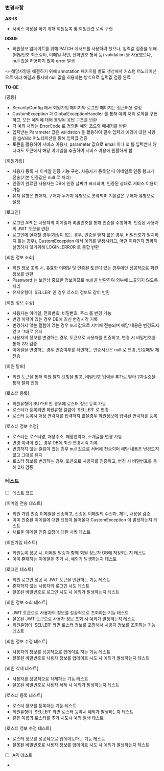 ### 변경사항
<!-- 이 PR에서 어떤점들이 변경되었는지 기술해주세요. 가급적이면 as-is, to-be를 활용해서 작성해주세요.  -->
**AS-IS**
- 서비스 이용을 하기 위해 회원등록 및 회원관련 로직 구현

**ISSUE**
- 회원정보 업데이트를 위해 PATCH 메서드를 사용하려 했으나, 입력값 검증을 위해 (비밀번호 최소길이, 이메일 확인, 전화번호 형식 등) validation 을 사용했으나, null 값을 허용하지 않아 error 발생

-> 해당사항을 해결하기 위해 annotation 패키지를 별도 생성해서 커스텀 어노테이션으로 에러 해결과 동시에 null 값을 허용하는 방식으로 입력값 검증 완료

**TO-BE**

[공통]
- SecurityConfig 에서 회원가입 페이지와 로그인 페이지는 접근허용 설정
- CustomException 과 GlobalExceptionHandler 를 통해 예외 처리 로직을 구현하고, 모든 예외에 대해 통일된 응답 구조를 반환
- 각 예외 처리는 ErrorCode 로 정의된 예외 코드와 메세지를 반환
- 입력받는 Parameter 값은 validation 을 활용하여 필수 입력과 예외에 대한 사항을 @Valid 어노테이션을 통해 입력값 검증
- 토큰을 활용하여 서비스 이용시, parameter 값으로 email 이나 id 를 입력받지 않더라도 토큰에서 해당 이메일을 추출하여 서비스 이용에 원활하게 함

[회원가입]
- 사용자 등록 시 이메일 인증 기능 구현. 사용자가 등록할 때 이메일로 인증 링크가 전송(기본 인증값은 null 로 처리)
- 인증이 완료된 사용자는 DB에 인증 날짜가 표시되며, 인증된 상태로 서비스 이용이 가능
- 유저 유형은 판매자, 구매자 두가지 유형으로 분류되며 기본값은 구매자 유형으로 설정

[로그인]
- 로그인 API 는 사용자의 이메일과 비밀번호를 통해 인증을 수행하며, 인증된 사용자의 JWT 토큰을 반환
- 로그인에 실패할 경우(계정이 없는 경우, 인증을 받지 않은 경우, 비밀번호가 일치하지 않는 경우), CustomException 에서 예외를 발생시키고, 어떤 이유인지 명확히 설명하지 않기위해 LOGIN_ERROR 로 통합 반환

[회원 정보 조회]
- 회원 정보 조회 시, 유효한 이메일 및 인증된 토큰이 있는 경우에만 성공적으로 회원 정보를 반환
- Password 는 보안상 중요한 정보이므로 null 을 반환하여 외부에 노출되지 않도록 처리
- 유저유형이 'SELLER' 인 경우 로스터 정보도 같이 반환

[회원 정보 수정]
- 사용자는 이메일, 전화번호, 비밀번호, 주소 를 변경 가능
- 변경 이력이 있는 경우 DB에 최신 변경시각 기록
- 변경하지 않는 컬럼이 있는 경우 null 값으로 서버에 전송되며 해당 내용은 변경도지 않고 그대로 유지
- 사용자의 정보를 변경하는 경우, 토큰으로 사용자를 인증하고, 변경 시 비밀번호를 통해 2차 검증
- 이메일을 변경하는 경우 인증여부를 확인하는 인증시간은 null 로 변경, 인증메일 재전송

[회원 탈퇴]
- 회원 토큰을 통해 회원 탈퇴 요청을 받고, 비밀번호 입력을 추가로 받아 2차검증을 통해 탈퇴 진행

[로스터 등록]
- 회원유형이 BUYER 인 경우에 로스터 정보 등록 가능
- 로스터가 등록되면 회원유형 컬럼이 'SELLER' 로 변경
- 로스터 등록시 매장 연락처를 입력하지 않을경우 회원정보에 입력된 연락처를 등록

[로스터 정보 수정]
- 로스터는 로스터명, 매장주소, 매장연락처, 소개글을 변경 가능
- 변경 이력이 있는 경우 DB에 최신 변경시각 기록
- 변경하지 않는 컬럼이 있는 경우 null 값으로 서버에 전송되며 해당 내용은 변경도지 않고 그대로 유지
- 로스터 정보를 변경하는 경우, 토큰으로 사용자를 인증하고, 변경 시 비밀번호를 통해 2차 검증

### 테스트
<!-- 본 변경사항이 테스트가 되었는지 기술해주세요 --> 
- [ ] 테스트 코드

[이메일 전송 테스트]
- 회원 가입 인증 이메일을 전송하고, 전송된 이메일의 수신자, 제목, 내용을 검증
- 이미 인증된 이메일에 대한 요청이 들어올때 CustomException 이 발생하는지 테스트
- 새로운 이메일 인증 요청에 대한 처리 테스트

[회원가입 테스트]
- 회원등록 성공 시, 이메일 발송과 함께 회원 정보가 DB에 저장되는지 테스트
- 이미 존재하는 이메일을 추가 시, 예외가 발생하는지 테스트

[로그인 테스트]
- 회원 로그인 성공 시 JWT 토큰을 반환하는 기능 테스트
- 존재하지 않는 사용자의 로그인 시도 테스트
- 잘못된 비밀번호로 로그인 시도 시 예외가 발생하는지 테스트

[회원 정보 조회 테스트]
- JWT 토큰으로 사용자의 정보를 성공적으로 조회하는 기능 테스트
- 잘못된 JWT 토큰으로 사용자 정보 조회 시 예외가 발생하는지 테스트
- 회원유형이 'SELLER' 라면 로스터 정보를 포함해서 사용자 정보를 조회하는 기능 테스트

[회원 정보 수정 테스트]
- 사용자의 정보를 성공적으로 업데이트 하는 기능 테스트
- 잘못된 비밀번호로 사용자 정보를 업데이트 시도 시 예외가 발생하는지 테스트

[회원 삭제 테스트]
- 사용자를 성공적으로 삭제하는 기능 테스트
- 잘못된 비밀번호로 사용자 삭제 시 예외가 발생하는지 테스트

[로스터 등록 테스트]
- 로스터 정보를 등록하는 기능 테스트
- 회원유형이 'SELLER' 라면 로스터 등록시 예외가 발생하는지 테스트
- 같은 이름의 로스터를 추가 시도시 예외 발생 테스트

[로스터 정보 수정 테스트]
- 로스터 정보를 성공적으로 업데이트하는 기능 테스트
- 잘못된 비밀번호로 사용자 정보를 업데이트 시도 시 예외가 발생하는지 테스트

- [ ] API 테스트
- 